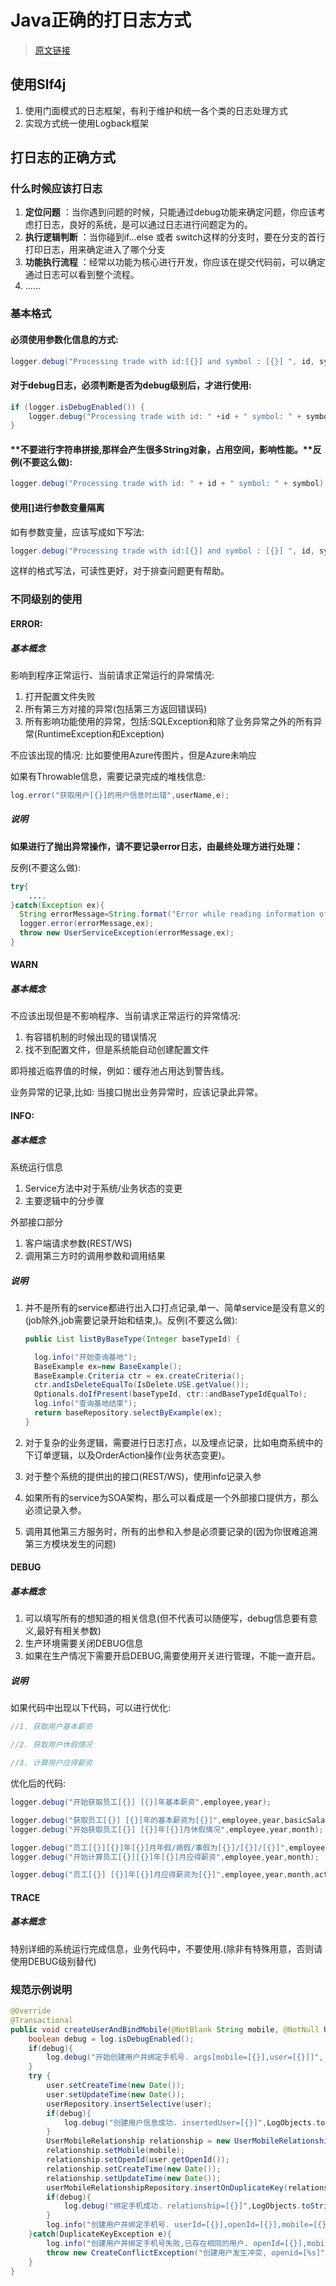 # Java正确的打日志方式

> [原文链接](https://mp.weixin.qq.com/s/vrzUHShgekkvZi1yrmbbxg)

## 使用Slf4j

1. 使用门面模式的日志框架，有利于维护和统一各个类的日志处理方式
2. 实现方式统一使用Logback框架

## 打日志的正确方式

### 什么时候应该打日志

1. **定位问题** ：当你遇到问题的时候，只能通过debug功能来确定问题，你应该考虑打日志，良好的系统，是可以通过日志进行问题定为的。
2. **执行逻辑判断** ：当你碰到if…else 或者 switch这样的分支时，要在分支的首行打印日志，用来确定进入了哪个分支
3. **功能执行流程** ：经常以功能为核心进行开发，你应该在提交代码前，可以确定通过日志可以看到整个流程。
4. ......

### 基本格式

#### **必须使用参数化信息的方式:**

```java
logger.debug("Processing trade with id:[{}] and symbol : [{}] ", id, symbol);
```

#### **对于debug日志，必须判断是否为debug级别后，才进行使用:**

```java
if (logger.isDebugEnabled()) {
    logger.debug("Processing trade with id: " +id + " symbol: " + symbol);
}
```

#### **不要进行字符串拼接,那样会产生很多String对象，占用空间，影响性能。**反例(不要这么做):

```java
logger.debug("Processing trade with id: " + id + " symbol: " + symbol);
```

#### 使用[]进行参数变量隔离

如有参数变量，应该写成如下写法:

```java
logger.debug("Processing trade with id:[{}] and symbol : [{}] ", id, symbol);
```

这样的格式写法，可读性更好，对于排查问题更有帮助。

### 不同级别的使用

#### ERROR:

##### 基本概念

影响到程序正常运行、当前请求正常运行的异常情况:

1. 打开配置文件失败
2. 所有第三方对接的异常(包括第三方返回错误码)
3. 所有影响功能使用的异常，包括:SQLException和除了业务异常之外的所有异常(RuntimeException和Exception)

不应该出现的情况: 比如要使用Azure传图片，但是Azure未响应

如果有Throwable信息，需要记录完成的堆栈信息:

```java
log.error("获取用户[{}]的用户信息时出错",userName,e);
```

##### 说明

**如果进行了抛出异常操作，请不要记录error日志，由最终处理方进行处理：**

反例(不要这么做):

```java
try{
    ....
}catch(Exception ex){
  String errorMessage=String.format("Error while reading information of user [%s]",userName);
  logger.error(errorMessage,ex);
  throw new UserServiceException(errorMessage,ex);
}
```

#### WARN

##### 基本概念

不应该出现但是不影响程序、当前请求正常运行的异常情况:

1. 有容错机制的时候出现的错误情况
2. 找不到配置文件，但是系统能自动创建配置文件

即将接近临界值的时候，例如：缓存池占用达到警告线。

业务异常的记录,比如: 当接口抛出业务异常时，应该记录此异常。

#### INFO:

##### 基本概念

系统运行信息

1. Service方法中对于系统/业务状态的变更
2. 主要逻辑中的分步骤

外部接口部分

1. 客户端请求参数(REST/WS)
2. 调用第三方时的调用参数和调用结果

##### 说明

1. 并不是所有的service都进行出入口打点记录,单一、简单service是没有意义的(job除外,job需要记录开始和结束,)。反例(不要这么做):

   ```java
   public List listByBaseType(Integer baseTypeId) {
   
     log.info("开始查询基地");
     BaseExample ex=new BaseExample();
     BaseExample.Criteria ctr = ex.createCriteria();
     ctr.andIsDeleteEqualTo(IsDelete.USE.getValue());
     Optionals.doIfPresent(baseTypeId, ctr::andBaseTypeIdEqualTo);
     log.info("查询基地结束");
     return baseRepository.selectByExample(ex);
   }
   ```

2. 对于复杂的业务逻辑，需要进行日志打点，以及埋点记录，比如电商系统中的下订单逻辑，以及OrderAction操作(业务状态变更)。

3. 对于整个系统的提供出的接口(REST/WS)，使用info记录入参

4. 如果所有的service为SOA架构，那么可以看成是一个外部接口提供方，那么必须记录入参。

5. 调用其他第三方服务时，所有的出参和入参是必须要记录的(因为你很难追溯第三方模块发生的问题)

#### DEBUG

##### 基本概念

1. 可以填写所有的想知道的相关信息(但不代表可以随便写，debug信息要有意义,最好有相关参数)
2. 生产环境需要关闭DEBUG信息
3. 如果在生产情况下需要开启DEBUG,需要使用开关进行管理，不能一直开启。

##### 说明

如果代码中出现以下代码，可以进行优化:

```java
//1. 获取用户基本薪资

//2. 获取用户休假情况

//3. 计算用户应得薪资
```

优化后的代码:

```java
logger.debug("开始获取员工[{}] [{}]年基本薪资",employee,year);

logger.debug("获取员工[{}] [{}]年的基本薪资为[{}]",employee,year,basicSalary);
logger.debug("开始获取员工[{}] [{}]年[{}]月休假情况",employee,year,month);

logger.debug("员工[{}][{}]年[{}]月年假/病假/事假为[{}]/[{}]/[{}]",employee,year,month,annualLeaveDays,sickLeaveDays,noPayLeaveDays);
logger.debug("开始计算员工[{}][{}]年[{}]月应得薪资",employee,year,month);

logger.debug("员工[{}] [{}]年[{}]月应得薪资为[{}]",employee,year,month,actualSalary);
```

#### TRACE

##### 基本概念

特别详细的系统运行完成信息，业务代码中，不要使用.(除非有特殊用意，否则请使用DEBUG级别替代)

### 规范示例说明

```java
@Override
@Transactional
public void createUserAndBindMobile(@NotBlank String mobile, @NotNull User user) throws CreateConflictException{
    boolean debug = log.isDebugEnabled();
    if(debug){
        log.debug("开始创建用户并绑定手机号. args[mobile=[{}],user=[{}]]", mobile, LogObjects.toString(user));
    }
    try {
        user.setCreateTime(new Date());
        user.setUpdateTime(new Date());
        userRepository.insertSelective(user);
        if(debug){
            log.debug("创建用户信息成功. insertedUser=[{}]",LogObjects.toString(user));
        }
        UserMobileRelationship relationship = new UserMobileRelationship();
        relationship.setMobile(mobile);
        relationship.setOpenId(user.getOpenId());
        relationship.setCreateTime(new Date());
        relationship.setUpdateTime(new Date());
        userMobileRelationshipRepository.insertOnDuplicateKey(relationship);
        if(debug){
            log.debug("绑定手机成功. relationship=[{}]",LogObjects.toString(relationship));
        }
        log.info("创建用户并绑定手机号. userId=[{}],openId=[{}],mobile=[{}]",user.getId(),user.getOpenId(),mobile);
    }catch(DuplicateKeyException e){
        log.info("创建用户并绑定手机号失败,已存在相同的用户. openId=[{}],mobile=[{}]",user.getOpenId(),mobile);
        throw new CreateConflictException("创建用户发生冲突, openid=[%s]",user.getOpenId());
    }
}
```